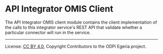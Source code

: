<!-- SPDX-License-Identifier: CC-BY-4.0 -->
<!-- Copyright Contributors to the ODPi Egeria project. -->

# API Integrator OMIS Client

The API Integrator OMIS client module contains the client
implementation of the calls to this integrator service's REST API
that validate whether a particular connector will run in the service.

----
License: [CC BY 4.0](https://creativecommons.org/licenses/by/4.0/),
Copyright Contributors to the ODPi Egeria project.
